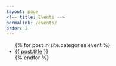 ```yaml
---
layout: page
<!-- title: Events -->
permalink: /events/
order: 2
---
```

<ul>
  {% for post in site.categories.event %}
    <li>
        <a href="{{ post.url | prepend: site.baseurl }}">{{ post.title }}</a>
    </li>
  {% endfor %}
</ul>